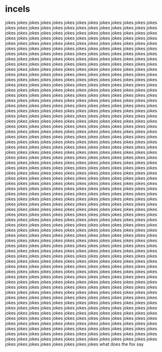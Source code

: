 # incels
jokes jokes jokes jokes jokes jokes jokes jokes jokes jokes jokes jokes jokes jokes jokes jokes jokes jokes jokes jokes jokes jokes jokes jokes jokes jokes jokes jokes jokes jokes jokes jokes jokes jokes jokes jokes jokes jokes jokes jokes jokes jokes jokes jokes jokes jokes jokes jokes jokes jokes jokes jokes jokes jokes jokes jokes jokes jokes jokes jokes jokes jokes jokes jokes jokes jokes jokes jokes jokes jokes jokes jokes jokes jokes jokes jokes jokes jokes jokes jokes jokes jokes jokes jokes jokes jokes jokes jokes jokes jokes jokes jokes jokes jokes jokes jokes jokes jokes jokes jokes jokes jokes jokes jokes jokes jokes jokes jokes jokes jokes jokes jokes jokes jokes jokes jokes jokes jokes jokes jokes jokes jokes jokes jokes jokes jokes jokes jokes jokes jokes jokes jokes jokes jokes jokes jokes jokes jokes jokes jokes jokes jokes jokes jokes jokes jokes jokes jokes jokes jokes jokes jokes jokes jokes jokes jokes jokes jokes jokes jokes jokes jokes jokes jokes jokes jokes jokes jokes jokes jokes jokes jokes jokes jokes jokes jokes jokes jokes jokes jokes jokes jokes jokes jokes jokes jokes jokes jokes jokes jokes jokes jokes jokes jokes jokes jokes jokes jokes jokes jokes jokes jokes jokes jokes jokes jokes jokes jokes jokes jokes jokes jokes jokes jokes jokes jokes jokes jokes jokes jokes jokes jokes jokes jokes jokes jokes jokes jokes jokes jokes jokes jokes jokes jokes jokes jokes jokes jokes jokes jokes jokes jokes jokes jokes jokes jokes jokes jokes jokes jokes jokes jokes jokes jokes jokes jokes jokes jokes jokes jokes jokes jokes jokes jokes jokes jokes jokes jokes jokes jokes jokes jokes jokes jokes jokes jokes jokes jokes jokes jokes jokes jokes jokes jokes jokes jokes jokes jokes jokes jokes jokes jokes jokes jokes jokes jokes jokes jokes jokes jokes jokes jokes jokes jokes jokes jokes jokes jokes jokes jokes jokes jokes jokes jokes jokes jokes jokes jokes jokes jokes jokes jokes jokes jokes jokes jokes jokes jokes jokes jokes jokes jokes jokes jokes jokes jokes jokes jokes jokes jokes jokes jokes jokes jokes jokes jokes jokes jokes jokes jokes jokes jokes jokes jokes jokes jokes jokes jokes jokes jokes jokes jokes jokes jokes jokes jokes jokes jokes jokes jokes jokes jokes jokes jokes jokes jokes jokes jokes jokes jokes jokes jokes jokes jokes jokes jokes jokes jokes jokes jokes jokes jokes jokes jokes jokes jokes jokes jokes jokes jokes jokes jokes jokes jokes jokes jokes jokes jokes jokes jokes jokes jokes jokes jokes jokes jokes jokes jokes jokes jokes jokes jokes jokes jokes jokes jokes jokes jokes jokes jokes jokes jokes jokes jokes jokes jokes jokes jokes jokes jokes jokes jokes jokes jokes jokes jokes jokes jokes jokes jokes jokes jokes jokes jokes jokes jokes jokes jokes jokes jokes jokes jokes jokes jokes jokes jokes jokes jokes jokes jokes jokes jokes jokes jokes jokes jokes jokes jokes jokes jokes jokes jokes jokes jokes jokes jokes jokes jokes jokes jokes jokes jokes jokes jokes jokes jokes jokes jokes jokes jokes jokes jokes jokes jokes jokes jokes jokes jokes jokes jokes jokes jokes jokes jokes jokes jokes jokes jokes jokes jokes jokes jokes jokes jokes jokes jokes jokes jokes jokes jokes jokes jokes jokes jokes jokes jokes jokes jokes jokes jokes jokes jokes jokes jokes jokes jokes jokes jokes jokes jokes jokes jokes jokes jokes jokes jokes jokes jokes jokes jokes jokes jokes jokes jokes jokes jokes jokes jokes jokes jokes jokes jokes jokes jokes jokes jokes jokes jokes jokes jokes jokes jokes jokes jokes jokes jokes jokes jokes jokes jokes jokes jokes jokes jokes jokes jokes jokes jokes jokes jokes jokes jokes jokes jokes jokes jokes jokes jokes jokes jokes jokes jokes jokes jokes jokes jokes jokes jokes jokes jokes jokes jokes jokes jokes jokes jokes jokes jokes jokes jokes jokes jokes jokes jokes jokes jokes jokes jokes jokes jokes jokes jokes jokes jokes jokes jokes jokes jokes jokes jokes jokes jokes jokes jokes jokes jokes jokes jokes jokes jokes jokes jokes jokes jokes jokes jokes jokes jokes jokes jokes jokes jokes jokes jokes jokes jokes jokes jokes jokes jokes jokes jokes jokes jokes jokes jokes jokes jokes jokes jokes jokes jokes jokes jokes jokes jokes jokes jokes jokes jokes jokes jokes jokes jokes jokes jokes jokes jokes jokes jokes jokes jokes jokes jokes jokes jokes jokes jokes jokes jokes jokes jokes jokes jokes jokes jokes jokes jokes jokes jokes jokes jokes jokes jokes jokes jokes jokes jokes jokes jokes jokes jokes jokes jokes jokes jokes jokes jokes jokes jokes jokes jokes jokes jokes jokes jokes jokes jokes jokes jokes jokes jokes jokes jokes jokes jokes jokes jokes jokes jokes jokes jokes jokes jokes jokes jokes jokes jokes jokes jokes jokes jokes jokes jokes jokes jokes jokes jokes jokes jokes jokes jokes jokes jokes jokes jokes jokes jokes jokes jokes jokes jokes jokes jokes jokes jokes jokes jokes jokes jokes jokes jokes jokes jokes
what does the fox say
